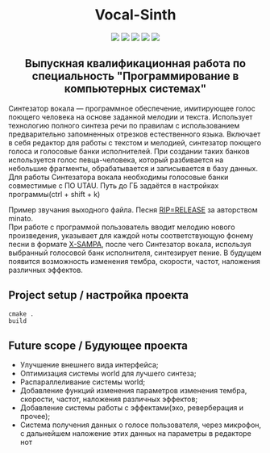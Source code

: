 <h1 align="center">Vocal-Sinth</h1> 

<p align="center">
<img src="https://img.shields.io/badge/Developed%20by-Aleksey%20Bubnov-green.svg" >
<img src="https://img.shields.io/badge/C%2B%2B-2020-green.svg" >
<img src="https://img.shields.io/badge/Qt-5.15.2-green.svg" >
<img src="https://badges.frapsoft.com/os/v1/open-source.svg?v=103.svg" >
<img src="https://img.shields.io/github/stars/PorisulkiP/Vocal-Sinth.svg?style=flat">
</p>

<h2 align="center"> 
Выпускная квалификационная работа по специальность 
"Программирование в компьютерных системах" 
</h2>

<p>
Синтезатор вокала — программное обеспечение, имитирующее голос поющего человека на основе заданной мелодии и текста. Использует технологию полного синтеза речи по правилам с использованием предварительно запомненных отрезков естественного языка. Включает в себя редактор для работы с текстом и мелодией, синтезатор поющего голоса и голосовые банки исполнителей. При создании таких банков используется голос певца-человека, который разбивается на небольшие фрагменты, обрабатывается и записывается в базу данных.
Для работы Синтезатора вокала необходимы голосовые банки совместимые с ПО UTAU. Путь до ГБ задаётся в настройках программы(ctrl + shift + k)
</p>

Пример звучания выходного файла. Песня 
[RIP=RELEASE](https://user-images.githubusercontent.com/48221009/179393368-46abdb1f-4692-407b-b9b7-43380da3993c.mp4)
за авторством minato.
<br>
При работе с программой пользователь вводит мелодию нового произведения, указывает для каждой ноты соответствующую фонему песни в формате 
[X-SAMPA](https://wikipedia.org/wiki/X-SAMPA), после чего Синтезатор вокала, используя выбранный голосовой банк исполнителя, синтезирует пение. В будущем появится возможность изменения тембра, скорости, частот, наложения различных эффектов.

<h2> Project setup / настройка проекта  </h2>

```
cmake .
build
```

<h2> Future scope / Будующее проекта </h2>

- Улучшение внешнего вида интерфейса;
- Оптимизация системы world для лучшего синтеза;
- Распараллеливание системы world;
- Добавление функций изменения параметров изменения тембра, скорости, частот, наложения различных эффектов;
- Добавление системы работы с эффектами(эхо, реверберация и прочее);
- Система получения данных о голосе пользователя, через микрофон, с дальнейшем наложение этих данных на параметры в редакторе нот
